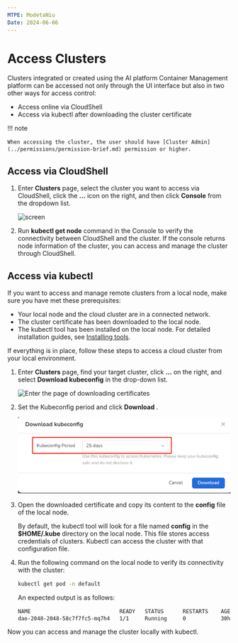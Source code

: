 ```yaml
---
MTPE: ModetaNiu
Date: 2024-06-06
---
```


# Access Clusters

Clusters integrated or created using the AI platform Container Management platform can be accessed not only through the UI interface but also in two other ways for access control:

- Access online via CloudShell
- Access via kubectl after downloading the cluster certificate

!!! note
  
    When accessing the cluster, the user should have [Cluster Admin](../permissions/permission-brief.md) permission or higher.

## Access via CloudShell

1. Enter __Clusters__ page, select the cluster you want to access via CloudShell, click the __...__ icon on the right, and then click __Console__ from the dropdown list.

    ![screen](https://docs.daocloud.io/daocloud-docs-images/docs/en/docs/kpanda/images/cluster-access01.png)

2. Run __kubectl get node__ command in the Console to verify the connectivity between CloudShell and the cluster. If the console returns node information of the cluster, you can access and manage the cluster through CloudShell.

    <!--![screen](https://docs.daocloud.io/daocloud-docs-images/docs/en/docs/kpanda/images/cluster-access01.png)-->

## Access via kubectl

If you want to access and manage remote clusters from a local node, make sure you have met these prerequisites:

- Your local node and the cloud cluster are in a connected network.
- The cluster certificate has been downloaded to the local node.
- The kubectl tool has been installed on the local node. For detailed installation guides, see [Installing tools](https://kubernetes.io/docs/tasks/tools/).

If everything is in place, follow these steps to access a cloud cluster from your local environment.

1. Enter __Clusters__ page, find your target cluster, click __...__ on the right, and select __Download kubeconfig__ in the drop-down list.

    ![Enter the page of downloading certificates](https://docs.daocloud.io/daocloud-docs-images/docs/en/docs/kpanda/images/cluster-access02.png)

2. Set the Kubeconfig period and click __Download__ .

    ![Download certificates](../images/access-download-cert.png)

3. Open the downloaded certificate and copy its content to the __config__ file of the local node.

    By default, the kubectl tool will look for a file named __config__ in the __$HOME/.kube__ directory on the local node. This file stores access credentials of clusters. Kubectl can access the cluster with that configuration file.

4. Run the following command on the local node to verify its connectivity with the cluster:

    ```sh
    kubectl get pod -n default
    ```

    An expected output is as follows:

    ```none
    NAME                            READY   STATUS      RESTARTS    AGE
    dao-2048-2048-58c7f7fc5-mq7h4   1/1     Running     0           30h
    ```

Now you can access and manage the cluster locally with kubectl.
